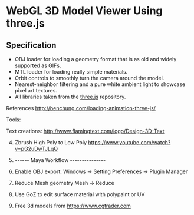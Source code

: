 # WebGL 3D Model Viewer Using three.js

## Specification

* OBJ loader for loading a geometry format that is as old and widely supported as GIFs.
* MTL loader for loading really simple materials.
* Orbit controls to smoothly turn the camera around the model.
* Nearest-neighbor filtering and a pure white ambient light to showcase pixel art textures.
* All libraries taken from the [three.js](https://github.com/mrdoob/three.js/) repository.



References
http://benchung.com/loading-animation-three-js/


Tools:

Text creations:
http://www.flamingtext.com/logo/Design-3D-Text

4. Zbrush High Poly to Low Poly
https://www.youtube.com/watch?v=pG2uDwTJLqQ


5. ------ Maya Workflow ---------------

1. Enable OBJ export:
   Windows -> Setting Preferences -> Plugin Manager
   
2. Reduce Mesh geometry
   Mesh -> Reduce   

3. Use GoZ to edit surface material with polypaint or UV

4. Free 3d models from https://www.cgtrader.com
